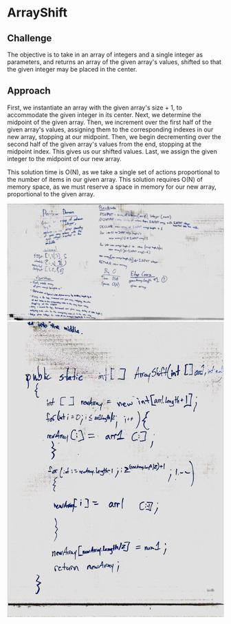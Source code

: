 # ArrayShift

## Challenge
The objective is to take in an array of integers and a single integer as parameters, and returns an array of the given array's values,
shifted so that the given integer may be placed in the center. 

## Approach
First, we instantiate an array with the given array's size + 1, to accommodate the given integer in its center.
Next, we determine the midpoint of the given array. Then, we increment over the first half of the given array's values, assigning
them to the corresponding indexes in our new array, stopping at our midpoint. Then, we begin decrementing over the second half of the 
given array's values from the end, stopping at the midpoint index. This gives us our shifted values. Last, we assign the given integer
to the midpoint of our new array. 

This solution time is O(N), as we take a single set of actions proportional to the number of items in our given array. 
This solution requires O(N) of memory space, as we must reserve a space in memory for our new array, proportional to the given array.

![whiteboard image](https://github.com/RickFlinn/data-structures-and-algorithms/blob/master/assets/pic1%20(1).jpg)
![whiteboard image](https://github.com/RickFlinn/data-structures-and-algorithms/blob/master/assets/pic2.jpg)
